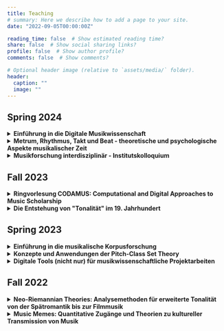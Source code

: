 ```yaml
---
title: Teaching
# summary: Here we describe how to add a page to your site.
date: "2022-09-05T00:00:00Z"

reading_time: false  # Show estimated reading time?
share: false  # Show social sharing links?
profile: false  # Show author profile?
comments: false  # Show comments?

# Optional header image (relative to `assets/media/` folder).
header:
  caption: ""
  image: ""
---
```


## Spring 2024

<details>
  <summary>
    <b>Einführung in die Digitale Musikwissenschaft</b>
  </summary>
  Diese Einführung bietet einen Überblick über die Geschichte, 
  Forschungsfragen und Methoden der digitalen Musikwissenschaft.
  Dabei werden verschiedene Bereiche wie digitale Edition, 
  Korpusforschung und digitale Methoden für die Musikanalyse berücksichtigt.
  Neben der Kenntnis zentraler Konzepte der digitalen Musikwissenschaft 
  erhalten Studierende einen Einblick in aktuelle Forschung und lernen 
  wichtige Publikationen und digitale Methoden kennen.

  - <a href="https://wuestudy.zv.uni-wuerzburg.de:443/qisserver/pages/startFlow.xhtml?_flowId=detailView-flow&unitId=173816&periodId=292&navigationPosition=hisinoneLehrorganisation,examEventOverviewOwn" target="_blank">Link in WueStudy</a>
</details>
<details>
  <summary>
    <b>Metrum, Rhythmus, Takt und Beat - theoretische und psychologische Aspekte musikalischer Zeit</a></b>
  </summary>
    Musik ist eine Kunst, die sich in der Zeit entfaltet und musiktheoretische und
    -analytische Beschreibungen der temporalen Organisation von Musik benutzen eine
    Vielzahl von Begriffen, um diesem Phänomen näher zu kommen. 
    In diesem Seminar werden wir eine Reihe verschiedener jüngerer Ansätze kennen lernen.
    Eine zentrale Frage dabei ist, wie theoretische Modelle mit wahrnehmungspsychologischen
    Erkenntnissen zusammenhängen. Ziel des Seminars ist es, einen Überblick über 
    neuere Rhythmustheorien zu erhalten und in Musikanalysen auch die zeitliche Dimension
    einbeziehen zu können. 

  - <a href="https://wuestudy.zv.uni-wuerzburg.de:443/qisserver/pages/startFlow.xhtml?_flowId=detailView-flow&unitId=173726&periodId=292&navigationPosition=hisinoneLehrorganisation,examEventOverviewOwn" target="_blank">Link in WueStudy</a>
</details>
<details>
  <summary>
    <b>Musikforschung interdisziplinär - Institutskolloquium</b>
  </summary>
  Mit Elena Ungeheuer und Melanie Wald-Fuhrmann (Frankfurt a. M.)

  - <a href="https://wuestudy.zv.uni-wuerzburg.de:443/qisserver/pages/startFlow.xhtml?_flowId=detailView-flow&unitId=173721&periodId=292&navigationPosition=hisinoneLehrorganisation,examEventOverviewOwn" target="_blank">Link in WueStudy</a>
</details>

## Fall 2023

<details>
  <summary>
    <b>Ringvorlesung CODAMUS: Computational and Digital Approaches to Music Scholarship</b>
  </summary>
  As musicologists continue to explore new ways of analyzing, understanding, and creating music through the use of digital methods and computational models, new questions and avenues for research and scholarship arise. CODAMUS aims at providing a glimpse into the exciting intersections of music and technology.

  In its first installment during the fall term in 2023, CODAMUS hosts 14 distinguished international speakers. The spectrum of their topics is diverse and ranges from the use of computational tools for analyzing musical structures to the impact of artificial intelligence and machine learning on music composition and performance. Among these topics, we will also explore the role of digital editions in music scholarship through which musicologists are now able to access and study historical manuscripts and printed music in innovative ways.

  Through these discussions, we hope to provide a platform for interdisciplinary dialogue and thought-provoking conversation between musicologists, computer scientists, and musicians. Our aim is to generate new insights into the state-of-the art music scholarship and spark new ideas for collaboration and innovation. We invite you to join us and take part in this exciting exploration of music and technology.
</details>
<details>
  <summary>
    <b>Die Entstehung von "Tonalität" im 19. Jahrhundert</b>
  </summary>
  Obwohl "Tonalität" zu einem der zentralen Begriffe der Musiktheorie gehört,
  ist er noch nicht besonders alt. Gestützt auf die Lektüre von Thomas Christensens _Stories of Tonality in the age of François-Joseph Fétis_ (2019)
  beleuchtet das Seminar den historischen Kontext der Genese des Tonalitätskonzeptes. 
</details>

## Spring 2023

<details>
  <summary><b>Einführung in die musikalische Korpusforschung</b></summary>
  In den letzten Jahrzehnten hat sich die "Musikalische Korpusforschung" von einer Nischendisziplin in eine veritable Forschungsrichtung gewandelt. Der stete Zuwachs von digital(isiert)en musikalischen Daten sowie die Anwendung und Entwicklung von modernen Verfahren aus den Bereichen Informatik, Machine Learning und Data Science ermöglichen es nun, sowohl tradierte musikwissenschaftliche Fragestellungen in neuem Licht zu betrachten, als auch völlig neue Forschungsansätze zu verfolgen. Zudem ermöglicht es der allgemeine methodische Ansatz der Korpusforschung, traditionelle Grenzen innerhalb der Musikwissenschaft (historisch/systematisch/ethnologisch/...) zu überwinden, ohne jedoch die jeweiligen spezifischen Gesichtspunkte aus dem Blick zu verlieren. Dieses Seminar bietet einen grundlegenden Überblick und eine praktische Einführung in die Thematik. Anhand einer Reihe von Fallstudien sollen zentrale Themenbereiche und Methoden demonstriert, ausprobiert und kritisch reflektiert werden.
</details>

<details>
  <summary><b>Konzepte und Anwendungen der Pitch-Class Set Theory</b></summary>
  Kompositorische Verfahren der seriellen Musik (z.B. Zwölftontechnik) gründeten nicht nur auf einer neuartigen Auffassung von musikalischem Zusammenhang, sie setzten auch das Beschreibungs- und Erklärungspotential herkömmlicher Analysemethoden außer Kraft. Die in der zweiten Hälfte des 20. Jahrhunderts von Rahn und Forte, zwei prominenten Vertretern der amerikanischen Musiktheorie, entwickelten Pitch-Class Set Theory stellt konkrete Konzepte bereit, mit denen sich atonale Kompositionen analytisch fassen lassen. In diesem Seminar werden wir die Grundbegriffe der PCST kennen lernen und sie analytisch erproben. Dabei wird deutlich werden, inwiefern sie auch sinnvoll für die Analyse tonaler Kompositionen angewandt werden können.
  <!-- <summary><b>Generative Theorien von Musik und algorithmische Musikanalyse</b></summary>
  Generative Theorien von Musik zielen darauf ab, Entstehungsprozesse oder logische Vorbedingungen von musikalischen Ausdrücken zu verstehen, indem formale Modelle erstellt werden. Stark beeinflusst durch Entwicklungen in der Computerlinguistik wird etwa seit den 1980er Jahren versucht, dieses Vorgehen auf verschiedenste musikalische Parameter zu übertragen, z.B. Harmonik, Melodik, Metrik, Rhythmus oder Form. In diesem Seminar werden wir die wichtigsten Schritte in dieser Entwicklung nachvollziehen und eine Vielzahl von Beispielen aus der älteren und aktuellen Forschung betrachten. Im Fokus stehen dabei Ansätze, die dazu genutzt werden, um algorithmische Verfahren zur Musikanalyse zu entwickeln. -->
</details>

<details>
  <summary><b>Digitale Tools (nicht nur) für musikwissenschaftliche Projektarbeiten</b></summary>
  Wissenschaftliches Arbeiten, insbesondere musikwissenschaftliches Arbeiten, erfordert in zunehmendem Maße die Anwendung und Beherrschung digitaler Werkzeuge und Methoden. Diese reichen von kollaborativen Schreibumgebungen (_GoogleDocs_, _HackMD_, _Overleaf_) über Literaturverwaltungsprogramme (_Zotero_) bis hin zur Software zur Notation (_MuseScore_) und Analyse (_SonicVisualizer_) von Musik oder zur Versionierung von Hausarbeiten (_Git_) sowie Strategien zur Projektorganisation. Dieses Seminar führt eine Vielzahl von nützlichen Tools ein, welche uns bei unserer (musik)wissenschaftlichen Arbeit unterstützen können. Ziel ist es, einen souveränen Umgang durch praktische Anwendung zu erlangen und gleichzeitig einen kritischen Blick auf derartige Werkzeuge und ihre Vor- und Nachteile zu entwickeln.
</details>

## Fall 2022

<details>
  <summary><b>Neo-Riemannian Theories: Analysemethoden für erweiterte Tonalität von der Spätromantik bis zur Filmmusik</b></summary>
  Eine Vielzahl von harmonischen Phänomenen im ausgehenden 19. Jahrhundert bringt traditionelle Theorien von Harmonik in Erklärungsnot. Dies trifft insbesondere auf Beziehungen von Dreiklängen zu, welche nicht (nur) durch Zugehörigkeit zu einer gemeinsamen Tonart gestiftet werden. In dieser Veranstaltung wird die sogenannte “Neo-Riemannian Theory” eingeführt, ihre historischen Vorläufer diskutiert und ihre Anwendung auf ebendiese Problemfälle geübt. Über das romantische Repertoire hinaus (z.B. Franz Schubert, Richard Wagner, Hugo Wolf) werden wir auch Beispiele aus der Filmmusik (z.B. John Williams, Howard Shore) und neueren minimalistischen Richtungen (Nils Frahm, Hania Rani, Ludovico Einaudi) in den Blick nehmen.
</details>

<details>
  <summary><b>Music Memes: Quantitative Zugänge und Theorien zu kultureller Transmission von Musik</b></summary>
  Damit sich so etwas wie "Stil" herausbilden kann, müssen sich musikalische Ideen verbreiten können, sei es von Motiv zu Motiv innerhalb eines Stücks, von Komponistin zu Komponist, von Performer zu Zuhörern, oder durch Notations- oder Aufnahmetraditionen sowie Formen oraler Transmission von Musik. Ausgehend von dem Stilkonzept des amerikanischen Musikforschers Leonard B. Meyer und anknüpfend an jüngere Forschung im Bereich der kulturellen Evolution und Memetik werden wir verschiedene Studien rezipieren, welche zum Ziel haben, musikalische Transmissionsprozesse zu modellieren. Neben der kritischen Lektüren und Diskussion werden wir auch selbst einfache Modelle am Computer nachbauen, um sowohl ein tieferes Verständnis der theoretischen Voraussetzungen zu entwickeln als auch eigene praktische Erfahrungen zu sammeln.
</details>